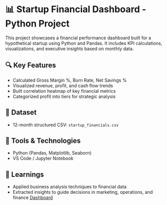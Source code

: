 # 📊 Startup Financial Dashboard - Python Project

This project showcases a financial performance dashboard built for a hypothetical startup using Python and Pandas. It includes KPI calculations, visualizations, and executive insights based on monthly data.

## 🔍 Key Features
- Calculated Gross Margin %, Burn Rate, Net Savings %
- Visualized revenue, profit, and cash flow trends
- Built correlation heatmap of key financial metrics
- Categorized profit into tiers for strategic analysis

## 📂 Dataset
- 12-month structured CSV: `startup_financials.csv`

## 🧰 Tools & Technologies
- Python (Pandas, Matplotlib, Seaborn)
- VS Code / Jupyter Notebook

## 🧠 Learnings
- Applied business analysis techniques to financial data
- Extracted insights to guide decisions in marketing, operations, and finance
[Dashboard](.png)

